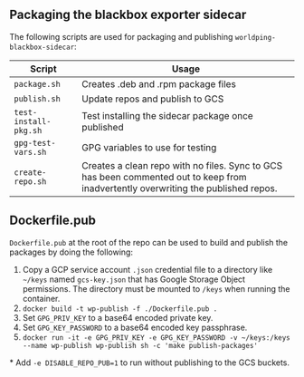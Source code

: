 ## Packaging the blackbox exporter sidecar

The following scripts are used for packaging and publishing `worldping-blackbox-sidecar`:

Script | Usage
------ | -----
`package.sh` | Creates .deb and .rpm package files
`publish.sh` | Update repos and publish to GCS
`test-install-pkg.sh` | Test installing the sidecar package once published
`gpg-test-vars.sh` | GPG variables to use for testing
`create-repo.sh` | Creates a clean repo with no files. Sync to GCS has been commented out to keep from inadvertently overwriting the published repos.


## Dockerfile.pub

`Dockerfile.pub` at the root of the repo can be used to build and publish the packages by doing the following:

1. Copy a GCP service account `.json` credential file to a directory like `~/keys` named `gcs-key.json` that has Google Storage Object permissions. The directory must be mounted to `/keys` when running the container.
2. `docker build -t wp-publish -f ./Dockerfile.pub .`
3. Set `GPG_PRIV_KEY` to a base64 encoded private key.
4. Set `GPG_KEY_PASSWORD` to a base64 encoded key passphrase.
5. `docker run -it -e GPG_PRIV_KEY -e GPG_KEY_PASSWORD -v ~/keys:/keys --name wp-publish wp-publish sh -c 'make publish-packages'`

\* Add `-e DISABLE_REPO_PUB=1` to run without publishing to the GCS buckets.
